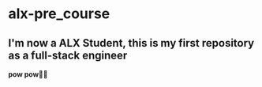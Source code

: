 # alx-pre_course

## I'm now a ALX Student, this is my first repository as a full-stack engineer 
**pow pow🔫😜**
